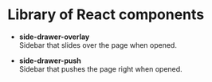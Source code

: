 # Library of React components

- **side-drawer-overlay**  
    Sidebar that slides over the page when opened.

- **side-drawer-push**  
    Sidebar that pushes the page right when opened.